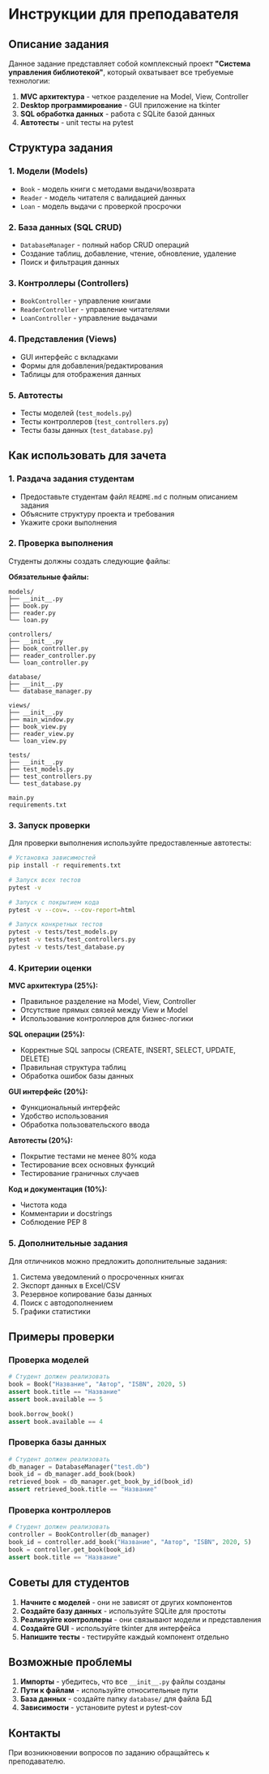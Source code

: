 # Инструкции для преподавателя

## Описание задания

Данное задание представляет собой комплексный проект **"Система управления библиотекой"**, который охватывает все требуемые технологии:

1. **MVC архитектура** - четкое разделение на Model, View, Controller
2. **Desktop программирование** - GUI приложение на tkinter
3. **SQL обработка данных** - работа с SQLite базой данных
4. **Автотесты** - unit тесты на pytest

## Структура задания

### 1. Модели (Models)
- `Book` - модель книги с методами выдачи/возврата
- `Reader` - модель читателя с валидацией данных
- `Loan` - модель выдачи с проверкой просрочки

### 2. База данных (SQL CRUD)
- `DatabaseManager` - полный набор CRUD операций
- Создание таблиц, добавление, чтение, обновление, удаление
- Поиск и фильтрация данных

### 3. Контроллеры (Controllers)
- `BookController` - управление книгами
- `ReaderController` - управление читателями  
- `LoanController` - управление выдачами

### 4. Представления (Views)
- GUI интерфейс с вкладками
- Формы для добавления/редактирования
- Таблицы для отображения данных

### 5. Автотесты
- Тесты моделей (`test_models.py`)
- Тесты контроллеров (`test_controllers.py`)
- Тесты базы данных (`test_database.py`)

## Как использовать для зачета

### 1. Раздача задания студентам
- Предоставьте студентам файл `README.md` с полным описанием задания
- Объясните структуру проекта и требования
- Укажите сроки выполнения

### 2. Проверка выполнения
Студенты должны создать следующие файлы:

**Обязательные файлы:**
```
models/
├── __init__.py
├── book.py
├── reader.py
└── loan.py

controllers/
├── __init__.py
├── book_controller.py
├── reader_controller.py
└── loan_controller.py

database/
├── __init__.py
└── database_manager.py

views/
├── __init__.py
├── main_window.py
├── book_view.py
├── reader_view.py
└── loan_view.py

tests/
├── __init__.py
├── test_models.py
├── test_controllers.py
└── test_database.py

main.py
requirements.txt
```

### 3. Запуск проверки
Для проверки выполнения используйте предоставленные автотесты:

```bash
# Установка зависимостей
pip install -r requirements.txt

# Запуск всех тестов
pytest -v

# Запуск с покрытием кода
pytest -v --cov=. --cov-report=html

# Запуск конкретных тестов
pytest -v tests/test_models.py
pytest -v tests/test_controllers.py
pytest -v tests/test_database.py
```

### 4. Критерии оценки

**MVC архитектура (25%):**
- Правильное разделение на Model, View, Controller
- Отсутствие прямых связей между View и Model
- Использование контроллеров для бизнес-логики

**SQL операции (25%):**
- Корректные SQL запросы (CREATE, INSERT, SELECT, UPDATE, DELETE)
- Правильная структура таблиц
- Обработка ошибок базы данных

**GUI интерфейс (20%):**
- Функциональный интерфейс
- Удобство использования
- Обработка пользовательского ввода

**Автотесты (20%):**
- Покрытие тестами не менее 80% кода
- Тестирование всех основных функций
- Тестирование граничных случаев

**Код и документация (10%):**
- Чистота кода
- Комментарии и docstrings
- Соблюдение PEP 8

### 5. Дополнительные задания

Для отличников можно предложить дополнительные задания:
1. Система уведомлений о просроченных книгах
2. Экспорт данных в Excel/CSV
3. Резервное копирование базы данных
4. Поиск с автодополнением
5. Графики статистики

## Примеры проверки

### Проверка моделей
```python
# Студент должен реализовать
book = Book("Название", "Автор", "ISBN", 2020, 5)
assert book.title == "Название"
assert book.available == 5

book.borrow_book()
assert book.available == 4
```

### Проверка базы данных
```python
# Студент должен реализовать
db_manager = DatabaseManager("test.db")
book_id = db_manager.add_book(book)
retrieved_book = db_manager.get_book_by_id(book_id)
assert retrieved_book.title == "Название"
```

### Проверка контроллеров
```python
# Студент должен реализовать
controller = BookController(db_manager)
book_id = controller.add_book("Название", "Автор", "ISBN", 2020, 5)
book = controller.get_book(book_id)
assert book.title == "Название"
```

## Советы для студентов

1. **Начните с моделей** - они не зависят от других компонентов
2. **Создайте базу данных** - используйте SQLite для простоты
3. **Реализуйте контроллеры** - они связывают модели и представления
4. **Создайте GUI** - используйте tkinter для интерфейса
5. **Напишите тесты** - тестируйте каждый компонент отдельно

## Возможные проблемы

1. **Импорты** - убедитесь, что все `__init__.py` файлы созданы
2. **Пути к файлам** - используйте относительные пути
3. **База данных** - создайте папку `database/` для файла БД
4. **Зависимости** - установите pytest и pytest-cov

## Контакты

При возникновении вопросов по заданию обращайтесь к преподавателю. 